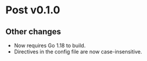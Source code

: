 # Post v0.1.0

## Other changes

- Now requires Go 1.18 to build.
- Directives in the config file are now case-insensitive.
